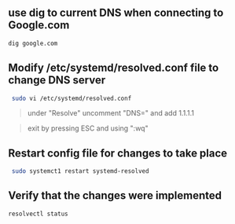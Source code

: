 ## use dig to current DNS when connecting to Google.com

```sh
dig google.com
```

## Modify /etc/systemd/resolved.conf file to change DNS server

```sh
 sudo vi /etc/systemd/resolved.conf
```
> under "Resolve" uncomment "DNS=" and add 1.1.1.1

> exit by pressing ESC and using ":wq"

## Restart  config file for changes to take place 

```sh
 sudo systemct1 restart systemd-resolved
```

## Verify that the changes were implemented 

```sh
resolvectl status
```


